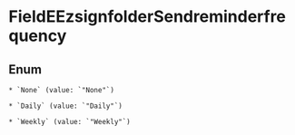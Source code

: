 
# FieldEEzsignfolderSendreminderfrequency

## Enum


    * `None` (value: `"None"`)

    * `Daily` (value: `"Daily"`)

    * `Weekly` (value: `"Weekly"`)



